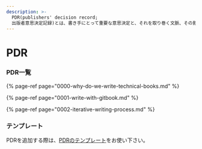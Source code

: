 ```yaml
---
description: >-
  PDR(publishers' decision record;
  出版者意思決定記録)とは、書き手にとって重要な意思決定と、それを取り巻く文脈、その影響について記録する文書である。
---
```


# PDR

### PDR一覧

{% page-ref page="0000-why-do-we-write-technical-books.md" %}

{% page-ref page="0001-write-with-gitbook.md" %}

{% page-ref page="0002-iterative-writing-process.md" %}

### テンプレート

PDRを追加する際は、[PDRのテンプレート](__pdr-template.md)をお使い下さい。

